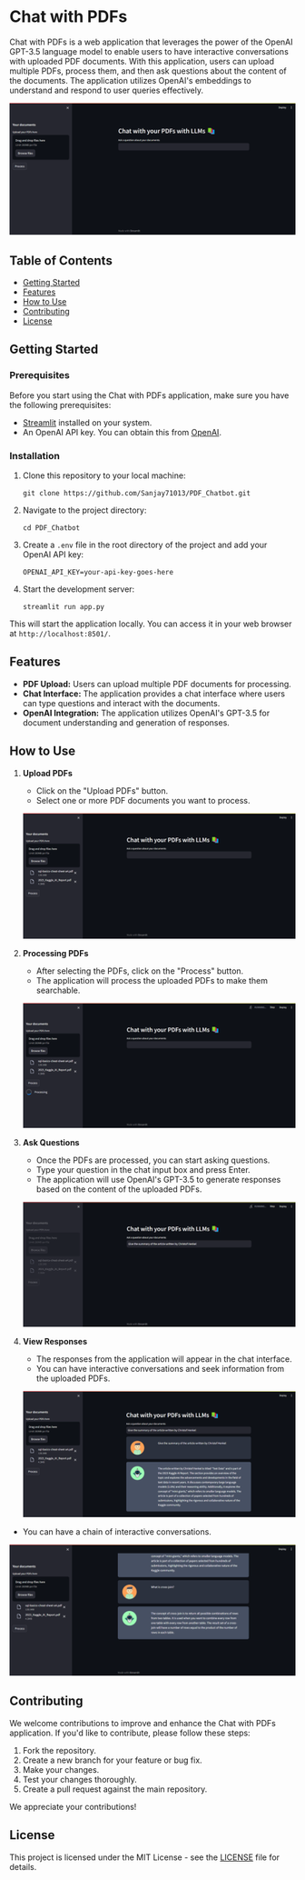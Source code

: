 # Chat with PDFs

Chat with PDFs is a web application that leverages the power of the OpenAI GPT-3.5 language model to enable users to have interactive conversations with uploaded PDF documents. With this application, users can upload multiple PDFs, process them, and then ask questions about the content of the documents. The application utilizes OpenAI's embeddings to understand and respond to user queries effectively.

![Chat with PDFs](/images/1.png)

## Table of Contents
- [Getting Started](#getting-started)
- [Features](#features)
- [How to Use](#how-to-use)
- [Contributing](#contributing)
- [License](#license)

## Getting Started

### Prerequisites

Before you start using the Chat with PDFs application, make sure you have the following prerequisites:

- [Streamlit](https://streamlit.io/) installed on your system.
- An OpenAI API key. You can obtain this from [OpenAI](https://openai.com/).

### Installation

1. Clone this repository to your local machine:

   ```
   git clone https://github.com/Sanjay71013/PDF_Chatbot.git
   ```

2. Navigate to the project directory:

   ```
   cd PDF_Chatbot
   ```

3. Create a `.env` file in the root directory of the project and add your OpenAI API key:

   ```
   OPENAI_API_KEY=your-api-key-goes-here
   ```

4. Start the development server:

   ```
   streamlit run app.py
   ```

This will start the application locally. You can access it in your web browser at `http://localhost:8501/`.

## Features

- **PDF Upload:** Users can upload multiple PDF documents for processing.
- **Chat Interface:** The application provides a chat interface where users can type questions and interact with the documents.
- **OpenAI Integration:** The application utilizes OpenAI's GPT-3.5 for document understanding and generation of responses.

## How to Use

1. **Upload PDFs**

   - Click on the "Upload PDFs" button.
   - Select one or more PDF documents you want to process.

   ![Upload PDFs](/images/2.png)

2. **Processing PDFs**

   - After selecting the PDFs, click on the "Process" button.
   - The application will process the uploaded PDFs to make them searchable.

   ![Processing PDFs](/images/3.png)

3. **Ask Questions**

   - Once the PDFs are processed, you can start asking questions.
   - Type your question in the chat input box and press Enter.
   - The application will use OpenAI's GPT-3.5 to generate responses based on the content of the uploaded PDFs.

   ![Asking Questions](/images/4.png)

4. **View Responses**

   - The responses from the application will appear in the chat interface.
   - You can have interactive conversations and seek information from the uploaded PDFs.

   ![View Responses](/images/5.png)
   
  - You can have a chain of interactive conversations.
    
   ![View Multiple Responses](/images/6.png)

## Contributing

We welcome contributions to improve and enhance the Chat with PDFs application. If you'd like to contribute, please follow these steps:

1. Fork the repository.
2. Create a new branch for your feature or bug fix.
3. Make your changes.
4. Test your changes thoroughly.
5. Create a pull request against the main repository.

We appreciate your contributions!

## License

This project is licensed under the MIT License - see the [LICENSE](LICENSE) file for details.
